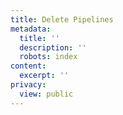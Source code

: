 ```yaml
---
title: Delete Pipelines
metadata:
  title: ''
  description: ''
  robots: index
content:
  excerpt: ''
privacy:
  view: public
---
```


